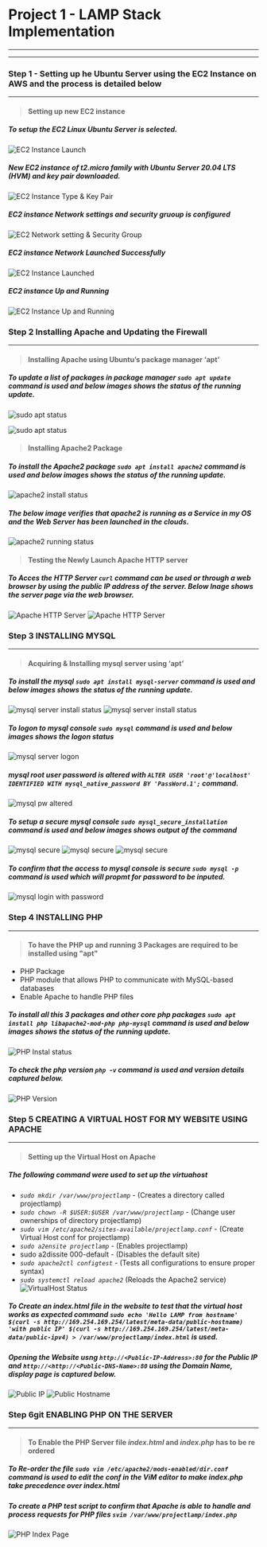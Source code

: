 # Project 1 - LAMP Stack Implementation
___
___

### **Step 1 - Setting up he Ubuntu Server using the EC2 Instance on AWS and the process is detailed below**
___
>#### Setting up new EC2 instance
#####  To setup the EC2 Linux Ubuntu Server is selected.
![EC2 Instance Launch](./Project_1_Images/EC2%20Inatance%20Lauch.PNG)

##### New EC2 instance of t2.micro family with Ubuntu Server 20.04 LTS (HVM) and key pair downloaded.
![EC2 Instance Type & Key Pair](./Project_1_Images/Intance%20Type_KeyPair.PNG)

##### EC2 instance Network settings and security gruoup is configured

 ![EC2 Network setting & Security Group](./Project_1_Images/EC2%20Instance%20Network_Security%20Settings.PNG)

##### EC2 instance Network Launched Successfully

![EC2 Instance Launched](./Project_1_Images/EC2%20Instance%20Lauched.PNG)

##### EC2 instance Up and Running
![EC2 Instance Up and Running](./Project_1_Images/EC2%20Instance%20Up%20and%20Running.PNG)

### **Step 2 Installing Apache and Updating the Firewall**
___
>#### Installing Apache using Ubuntu’s package manager ‘apt’

#####  To update a list of packages in package manager *`sudo apt update`* command is used and below images shows the status of the running update.


![sudo apt status](./Project_1_Images/sudo_apt_update_1.PNG)

![sudo apt status](./Project_1_Images/sudo_app_update_2.PNG)

>#### Installing Apache2 Package 

#####  To install the Apache2 package *`sudo apt install apache2`* command is used and below images shows the status of the running update.

![apache2 install status](./Project_1_Images/sudo_instal%20apache2_1.PNG)

#####  The below image verifies that apache2 is running as a Service in my OS and the Web Server has been launched in the clouds.

![apache2 running status](./Project_1_Images/apache2_running_status.PNG)


>#### Testing the Newly Launch Apache HTTP server

#####  To Acces the HTTP Server  *`curl`* command can be used or through a web browser by using the public IP address of the server. Below Inage shows the server page via the web browser.

![Apache HTTP Server](./Project_1_Images/webserver_page.PNG)
![Apache HTTP Server](./Project_1_Images/webserver_page1a.PNG)

### **Step 3 INSTALLING MYSQL**
___

>#### Acquiring & Installing mysql server  using ‘apt’
#####  To install the mysql *`sudo apt install mysql-server`* command is used and below images shows the status of the running update.

![mysql server install status](./Project_1_Images/sudo_instal_mysql.PNG)
![mysql server install status](./Project_1_Images/sudo_instal_mysql_1a.PNG)
#####  To logon to mysql console *`sudo mysql`* command is used and below images shows the logon status
![mysql server logon](./Project_1_Images/sudo_mysql_login.PNG)
#####  mysql root user password is altered with *`ALTER USER 'root'@'localhost' IDENTIFIED WITH mysql_native_password BY 'PassWord.1';`* command.
![mysql pw altered](./Project_1_Images/mysql_password_altered.PNG)
#####  To setup a secure  mysql console *`sudo mysql_secure_installation`* command is used and below images shows output of the command
![mysql secure](./Project_1_Images/mysql_secure.PNG)
![mysql secure](./Project_1_Images/mysql_secure1a.PNG)
![mysql secure](./Project_1_Images/mysql_secure1b.PNG)
#####  To confirm that the access to mysql console is secure *`sudo mysql -p`* command is used which will propmt for password to be inputed.

![mysql login with password](./Project_1_Images/mysql_login_pasword.PNG)


### **Step 4 INSTALLING PHP**
___
>#### To have the PHP up and running 3 Packages are required to be installed using "apt" 
* PHP Package
* PHP module that allows PHP to communicate with MySQL-based databases
* Enable Apache to handle PHP files
#####  To install all this 3 packages and other core php packages *`sudo apt install php libapache2-mod-php php-mysql`* command is used and below images shows the status of the running update.
![PHP Instal status](./Project_1_Images/php_install.PNG)
#####  To check the php version *`php -v`* command is used and version details captured below.
![PHP Version](./Project_1_Images/php_version.PNG)
### **Step 5  CREATING A VIRTUAL HOST FOR MY WEBSITE USING APACHE**
___
>#### Setting up the Virtual Host on Apache 
#####  The following command were used to set up the virtuahost
* *`sudo mkdir /var/www/projectlamp`* - (Creates a directory called  projectlamp)
* *`sudo chown -R $USER:$USER /var/www/projectlamp`* - (Change user ownerships of directory projectlamp)
* *`sudo vim /etc/apache2/sites-available/projectlamp.conf`* - (Create Virtual Host conf for projectlamp)
* *`sudo a2ensite projectlamp`* - (Enables projectlamp)
* sudo a2dissite 000-default - (Disables the  default site)
* *`sudo apache2ctl configtest`* - (Tests all configurations to ensure proper syntax)
* *`sudo systemctl reload apache2`* (Reloads the  Apache2 service)
![VirtualHost Status](./Project_1_Images/commands_virtual_host.PNG)
#####  To Create an index.html file in the website to  test that the virtual host works as expected command *`sudo echo 'Hello LAMP from hostname' $(curl -s http://169.254.169.254/latest/meta-data/public-hostname) 'with public IP' $(curl -s http://169.254.169.254/latest/meta-data/public-ipv4) > /var/www/projectlamp/index.html`* is used.
#####  Opening the Website usng *`http://<Public-IP-Address>:80`* for the Public IP and *`http://<http://<Public-DNS-Name>:80`* using the Domain Name, display page is captured below.
![Public IP](./Project_1_Images/projectlamp_PublicIP.PNG)
![Public Hostname](./Project_1_Images/projectlamp_public_hostname.PNG)
### **Step 6git ENABLING PHP ON THE SERVER**
___
>#### To Enable the PHP Server file *index.html* and *index.php* has to be re ordered
#####  To Re-order the file *`sudo vim /etc/apache2/mods-enabled/dir.conf`* command is used to edit the conf in the ViM editor to make *index.php* take precedence over *index.html*
##### To create a PHP test script to confirm that Apache is able to handle and process requests for PHP files *`svim /var/www/projectlamp/index.php`*
![PHP Index Page](./Project_1_Images/php_landing.PNG)
